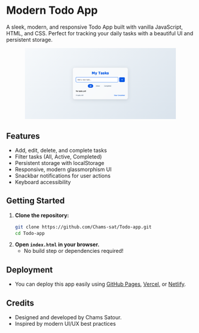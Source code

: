 # Modern Todo App

A sleek, modern, and responsive Todo App built with vanilla JavaScript, HTML, and CSS. Perfect for tracking your daily tasks with a beautiful UI and persistent storage.

<p align="center">
  <img src="images/screenshot.png" alt="Project Screenshot" width="80%" />
</p>

## Features
- Add, edit, delete, and complete tasks
- Filter tasks (All, Active, Completed)
- Persistent storage with localStorage
- Responsive, modern glassmorphism UI
- Snackbar notifications for user actions
- Keyboard accessibility

## Getting Started

1. **Clone the repository:**
   ```bash
   git clone https://github.com/Chams-sat/Todo-app.git
   cd Todo-app
   ```
2. **Open `index.html` in your browser.**
   - No build step or dependencies required!

## Deployment
- You can deploy this app easily using [GitHub Pages](https://pages.github.com/), [Vercel](https://vercel.com/), or [Netlify](https://www.netlify.com/).


## Credits
- Designed and developed by Chams Satour.
- Inspired by modern UI/UX best practices 